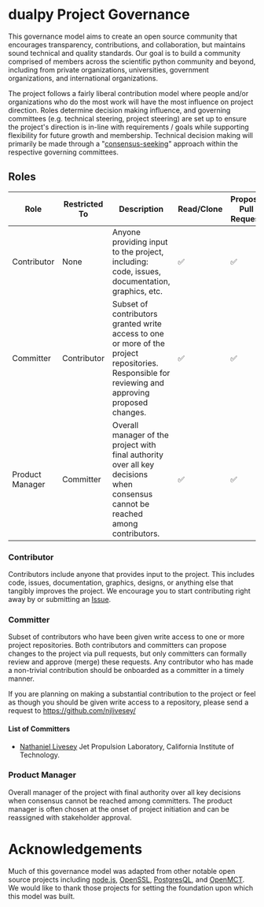 # dualpy Project Governance

This governance model aims to create an open source community that encourages transparency, contributions, and collaboration, but maintains sound technical and quality standards. Our goal is to build a community comprised of members across the scientific python community and beyond, including from private organizations, universities, government organizations, and international organizations. 

The project follows a fairly liberal contribution model where people and/or organizations who do the most work will have the most influence on project direction. Roles determine decision making influence, and governing committees (e.g. technical steering, project steering) are set up to ensure the project's direction is in-line with requirements / goals while supporting flexibility for future growth and membership. Technical decision making will primarily be made through a "[consensus-seeking](https://en.wikipedia.org/wiki/Consensus-seeking_decision-making)" approach within the respective governing committees. 

## Roles

| Role            | Restricted To | Description                                                                                                                                       | Read/Clone | Propose Pull Request | Comment in Tickets / Discussions | Review | Commit | Technical & Project Decisions |
| --------------- | ------------- | ------------------------------------------------------------------------------------------------------------------------------------------------- | ---------- | -------------------- | -------------------------------- | ------ | ------ | ----------------------------- |
| Contributor     | None          | Anyone providing input to the project, including: code, issues, documentation, graphics, etc.                                                     | ✅         | ✅                   | ✅                               | ❌     | ❌     | ❌                            |
| Committer       | Contributor   | Subset of contributors granted write access to one or more of the project repositories. Responsible for reviewing and approving proposed changes. | ✅         | ✅                   | ✅                               | ✅     | ✅     | ❌                            |
| Product Manager | Committer     | Overall manager of the project with final authority over all key decisions when consensus cannot be reached among contributors.                   | ✅         | ✅                   | ✅                               | ✅     | ✅     | ✅                            |

### Contributor

Contributors include anyone that provides input to the project. This includes code, issues, documentation, graphics, designs, or anything else that tangibly improves the project. We encourage you to start contributing right away by  or submitting an [Issue](https://github.com/njlivesey/dualpy/issues). 

### Committer

Subset of contributors who have been given write access to one or more project repositories. Both contributors and committers can propose changes to the project via pull requests, but only committers can formally review and approve (merge) these requests. Any contributor who has made a non-trivial contribution should be onboarded as a committer in a timely manner.

If you are planning on making a substantial contribution to the project or feel as though you should be given write access to a repository, please send a request to https://github.com/njlivesey/

#### List of Committers
- [Nathaniel Livesey](mailto:Nathaniel.J.Livesey@jpl.nasa.gov) Jet Propulsion Laboratory, California Institute of Technology.

<!-- - [INSERT MEMBER NAME] ([username1]([INSERT LINK TO USERNAME]), [INSERT ORG ASSOCIATION]
- [INSERT MEMBER NAME] ([username1]([INSERT LINK TO USERNAME]), [INSERT ORG ASSOCIATION]
-->

### Product Manager

Overall manager of the project with final authority over all key decisions when consensus cannot be reached among committers. The product manager is often chosen at the onset of project initiation and can be reassigned with stakeholder approval.

# Acknowledgements

Much of this governance model was adapted from other notable open source projects including [node.js](https://github.com/nodejs/node/blob/main/GOVERNANCE.md), [OpenSSL](https://www.openssl.org/policies/omc-bylaws.html), [PostgresQL](https://www.postgresql.org/developer/), and [OpenMCT](https://github.com/nasa/openmct/blob/master/CONTRIBUTING.md). We would like to thank those projects for setting the foundation upon which this model was built.